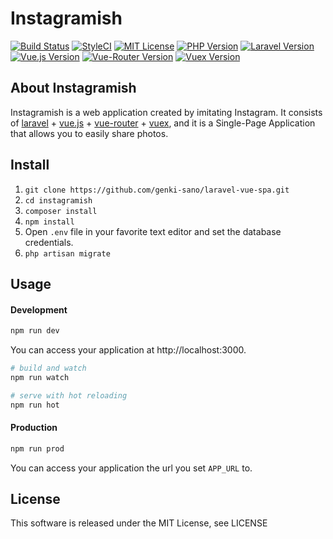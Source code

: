 # Instagramish

[![Build Status](https://travis-ci.org/genki-sano/instagramish.svg?branch=master)](https://travis-ci.org/genki-sano/instagramish)
[![StyleCI](https://github.styleci.io/repos/215065833/shield?branch=master&style=flat)](https://github.styleci.io/repos/215065833)
[![MIT License](http://img.shields.io/badge/license-MIT-blue.svg?style=flat)](LICENSE)
[![PHP Version](http://img.shields.io/badge/php-v7.2-blueviolet.svg?style=flat)](composer.json)
[![Laravel Version](http://img.shields.io/badge/laravel-v6.0-blueviolet.svg?style=flat)](composer.json)
[![Vue.js Version](http://img.shields.io/badge/vue-v2.5.17-green.svg?style=flat)](package.json)
[![Vue-Router Version](http://img.shields.io/badge/vue_router-v3.1.3-green.svg?style=flat)](package.json)
[![Vuex Version](http://img.shields.io/badge/vuex-v3.1.1-green.svg?style=flat)](package.json)


## About Instagramish

Instagramish is a web application created by imitating Instagram. It consists of [laravel](https://laravel.com/) + [vue.js](https://vuejs.org/) + [vue-router](https://router.vuejs.org/) + [vuex](https://vuex.vuejs.org/), and it is a Single-Page Application that allows you to easily share photos.

## Install

1. `git clone https://github.com/genki-sano/laravel-vue-spa.git`
2. `cd instagramish`
3. `composer install`
4. `npm install`
5. Open `.env` file in your favorite text editor and set the database credentials.
6. `php artisan migrate`

## Usage

#### Development

```bash
npm run dev
```

You can access your application at http://localhost:3000.

```bash
# build and watch
npm run watch

# serve with hot reloading
npm run hot
```

#### Production

```bash
npm run prod
```

You can access your application the url you set `APP_URL` to.

## License

This software is released under the MIT License, see LICENSE

